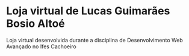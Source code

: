 # Loja virtual de Lucas Guimarães Bosio Altoé

Loja virtual desenvolvida durante a disciplina de Desenvolvimento Web Avançado no Ifes Cachoeiro